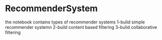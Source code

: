 # RecommenderSystem
the notebook contains types of recommender systems 
1-bulid simple recommender systemn
2-build content based filtering
3-bulid collaborative filtering 
